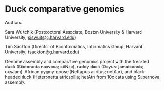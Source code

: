 # Duck comparative genomics

Authors:

Sara Wuitchik (Postdoctoral Associate, Boston University & Harvard University; sjswuit@g.harvard.edu)

Tim Sackton (Director of Bioinformatics, Informatics Group, Harvard University; tsackton@g.harvard.edu)

Genome assembly and comparative genomics project with the freckled duck (Stictonetta naevosa; stiNae), ruddy duck (Oxyura jamaicensis; oxyJam), African pygmy-goose (Nettapus auritus; netAur), and black-headed duck (Heteronetta atricapilla; hetAtr) from 10x data using Supernova assembly.
